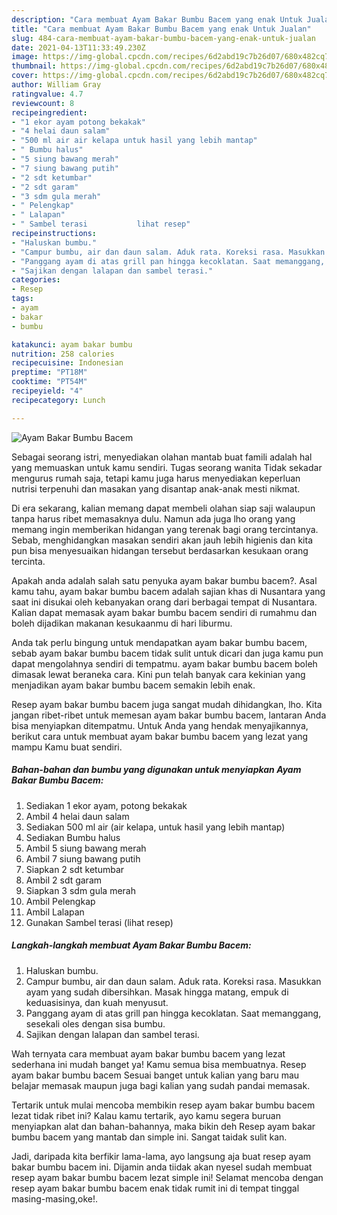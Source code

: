 ```yaml
---
description: "Cara membuat Ayam Bakar Bumbu Bacem yang enak Untuk Jualan"
title: "Cara membuat Ayam Bakar Bumbu Bacem yang enak Untuk Jualan"
slug: 484-cara-membuat-ayam-bakar-bumbu-bacem-yang-enak-untuk-jualan
date: 2021-04-13T11:33:49.230Z
image: https://img-global.cpcdn.com/recipes/6d2abd19c7b26d07/680x482cq70/ayam-bakar-bumbu-bacem-foto-resep-utama.jpg
thumbnail: https://img-global.cpcdn.com/recipes/6d2abd19c7b26d07/680x482cq70/ayam-bakar-bumbu-bacem-foto-resep-utama.jpg
cover: https://img-global.cpcdn.com/recipes/6d2abd19c7b26d07/680x482cq70/ayam-bakar-bumbu-bacem-foto-resep-utama.jpg
author: William Gray
ratingvalue: 4.7
reviewcount: 8
recipeingredient:
- "1 ekor ayam potong bekakak"
- "4 helai daun salam"
- "500 ml air air kelapa untuk hasil yang lebih mantap"
- " Bumbu halus"
- "5 siung bawang merah"
- "7 siung bawang putih"
- "2 sdt ketumbar"
- "2 sdt garam"
- "3 sdm gula merah"
- " Pelengkap"
- " Lalapan"
- " Sambel terasi           lihat resep"
recipeinstructions:
- "Haluskan bumbu."
- "Campur bumbu, air dan daun salam. Aduk rata. Koreksi rasa. Masukkan ayam yang sudah dibersihkan. Masak hingga matang, empuk di keduasisinya, dan kuah menyusut."
- "Panggang ayam di atas grill pan hingga kecoklatan. Saat memanggang, sesekali oles dengan sisa bumbu."
- "Sajikan dengan lalapan dan sambel terasi."
categories:
- Resep
tags:
- ayam
- bakar
- bumbu

katakunci: ayam bakar bumbu 
nutrition: 258 calories
recipecuisine: Indonesian
preptime: "PT18M"
cooktime: "PT54M"
recipeyield: "4"
recipecategory: Lunch

---
```



![Ayam Bakar Bumbu Bacem](https://img-global.cpcdn.com/recipes/6d2abd19c7b26d07/680x482cq70/ayam-bakar-bumbu-bacem-foto-resep-utama.jpg)

Sebagai seorang istri, menyediakan olahan mantab buat famili adalah hal yang memuaskan untuk kamu sendiri. Tugas seorang  wanita Tidak sekadar mengurus rumah saja, tetapi kamu juga harus menyediakan keperluan nutrisi terpenuhi dan masakan yang disantap anak-anak mesti nikmat.

Di era  sekarang, kalian memang dapat membeli olahan siap saji walaupun tanpa harus ribet memasaknya dulu. Namun ada juga lho orang yang memang ingin memberikan hidangan yang terenak bagi orang tercintanya. Sebab, menghidangkan masakan sendiri akan jauh lebih higienis dan kita pun bisa menyesuaikan hidangan tersebut berdasarkan kesukaan orang tercinta. 



Apakah anda adalah salah satu penyuka ayam bakar bumbu bacem?. Asal kamu tahu, ayam bakar bumbu bacem adalah sajian khas di Nusantara yang saat ini disukai oleh kebanyakan orang dari berbagai tempat di Nusantara. Kalian dapat memasak ayam bakar bumbu bacem sendiri di rumahmu dan boleh dijadikan makanan kesukaanmu di hari liburmu.

Anda tak perlu bingung untuk mendapatkan ayam bakar bumbu bacem, sebab ayam bakar bumbu bacem tidak sulit untuk dicari dan juga kamu pun dapat mengolahnya sendiri di tempatmu. ayam bakar bumbu bacem boleh dimasak lewat beraneka cara. Kini pun telah banyak cara kekinian yang menjadikan ayam bakar bumbu bacem semakin lebih enak.

Resep ayam bakar bumbu bacem juga sangat mudah dihidangkan, lho. Kita jangan ribet-ribet untuk memesan ayam bakar bumbu bacem, lantaran Anda bisa menyiapkan ditempatmu. Untuk Anda yang hendak menyajikannya, berikut cara untuk membuat ayam bakar bumbu bacem yang lezat yang mampu Kamu buat sendiri.

<!--inarticleads1-->

##### Bahan-bahan dan bumbu yang digunakan untuk menyiapkan Ayam Bakar Bumbu Bacem:

1. Sediakan 1 ekor ayam, potong bekakak
1. Ambil 4 helai daun salam
1. Sediakan 500 ml air (air kelapa, untuk hasil yang lebih mantap)
1. Sediakan  Bumbu halus
1. Ambil 5 siung bawang merah
1. Ambil 7 siung bawang putih
1. Siapkan 2 sdt ketumbar
1. Ambil 2 sdt garam
1. Siapkan 3 sdm gula merah
1. Ambil  Pelengkap
1. Ambil  Lalapan
1. Gunakan  Sambel terasi           (lihat resep)




<!--inarticleads2-->

##### Langkah-langkah membuat Ayam Bakar Bumbu Bacem:

1. Haluskan bumbu.
1. Campur bumbu, air dan daun salam. Aduk rata. Koreksi rasa. Masukkan ayam yang sudah dibersihkan. Masak hingga matang, empuk di keduasisinya, dan kuah menyusut.
1. Panggang ayam di atas grill pan hingga kecoklatan. Saat memanggang, sesekali oles dengan sisa bumbu.
1. Sajikan dengan lalapan dan sambel terasi.




Wah ternyata cara membuat ayam bakar bumbu bacem yang lezat sederhana ini mudah banget ya! Kamu semua bisa membuatnya. Resep ayam bakar bumbu bacem Sesuai banget untuk kalian yang baru mau belajar memasak maupun juga bagi kalian yang sudah pandai memasak.

Tertarik untuk mulai mencoba membikin resep ayam bakar bumbu bacem lezat tidak ribet ini? Kalau kamu tertarik, ayo kamu segera buruan menyiapkan alat dan bahan-bahannya, maka bikin deh Resep ayam bakar bumbu bacem yang mantab dan simple ini. Sangat taidak sulit kan. 

Jadi, daripada kita berfikir lama-lama, ayo langsung aja buat resep ayam bakar bumbu bacem ini. Dijamin anda tiidak akan nyesel sudah membuat resep ayam bakar bumbu bacem lezat simple ini! Selamat mencoba dengan resep ayam bakar bumbu bacem enak tidak rumit ini di tempat tinggal masing-masing,oke!.

